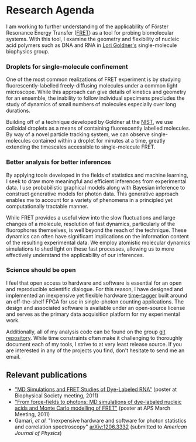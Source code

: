 # Research Agenda

I am working to further understanding of the applicability of Förster
Resonance Energy Transfer
([FRET](http://en.wikipedia.org/wiki/F%C3%B6rster_resonance_energy_transfer))
as a tool for probing biomolecular systems. With this tool, I examine
the geometry and flexibility of nucleic acid polymers such as DNA and
RNA in [Lori Goldner's](http://people.umass.edu/lgoldner/goldner.html)
single-molecule biophysics group.

### Droplets for single-molecule confinement
One of the most common realizations of FRET experiment is by studying
fluorescently-labelled freely-diffusing molecules under a common light
microscope. While this approach can give details of kinetics and
geometry for an ensemble, the inability to follow individual specimens
precludes the study of dynamics of small numbers of molecules
especially over long durations.

Building off of a technique developed by Goldner at the
[NIST](http://www.nist.gov/), we use colloidal droplets as a means of
containing fluorescently labelled molecules. By way of a novel
particle tracking system, we can observe single-molecules contained
within a droplet for minutes at a time, greatly extending the timescales
accessible to single-molecule FRET. <!-- Mention oligomeric studies? -->

### Better analysis for better inferences
By applying tools developed in the fields of statistics and machine
learning, I seek to draw more meaningful and efficient inferences from
experimental data. I use probabilistic graphical models along with
Bayesian inference to construct generative models for photon
data. This generative approach enables me to account for a variety of
phenomena in a principled yet computationally tractable manner.

While FRET provides a useful view into the slow fluctuations and large
changes of a molecule, resolution of fast dynamics, particularly of
the fluorophores themselves, is well beyond the reach of the
technique. These dynamics can often have significant implications on
the information content of the resulting experimental data. We
employ atomistic molecular dynamics simulations to shed light on these
fast processes, allowing us to more effectively understand the
applicability of our inferences.

### Science should be open
I feel that open access to hardware and software is essential for an
open and reproducible scientific dialogue. For this reason, I have
designed and implemented an inexpensive yet flexible hardware
[time-tagger](http://goldnerlab.physics.umass.edu/wiki/FpgaTimeTagger)
built around an off-the-shelf FPGA for use in single-photon counting
applications. The design and associated software is available under an
open-source license and serves as the primary data acquisition
platform for my experimental work.

Additionally, all of my analysis code can be found on the group
[git repository](http://goldnerlab.physics.umass.edu/git/index.cgi). While
time constraints often make it challenging to thoroughly document each
of my tools, I strive to at very least release source. If you are
interested in any of the projects you find, don't hesitate to send me
an email.

## Relevant publications
  * ["MD Simulations and FRET Studies of Dye-Labeled RNA"](http://goldnerlab.physics.umass.edu/~peker/2011%20biophys%20Milas%20Poster.pdf)
    (poster at Biophysical Society meeting, 2011)
  * ["From force-fields to photons: MD simulations of dye-labaled nucleic acids and Monte Carlo modelling of FRET"](http://meetings.aps.org/Meeting/NEF11/Event/158326)
    (poster at APS March Meeting, 2011)
  * Gamari, *et al.* "Inexpensive hardware and software for photon
    statistics and correlation spectroscopy"
    [arXiv:1206.3332](http://arxiv.org/abs/1206.3332) (submitted to
    *American Journal of Physics*)


